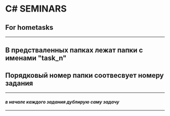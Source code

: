 # C# SEMINARS
## For hometasks
---
## В предстваленных папках лежат папки с именами "task_n" 
## Порядковый номер папки соотвесвует номеру задания 
---
#### *в начале каждого задания дублирую саму задачу*
---
